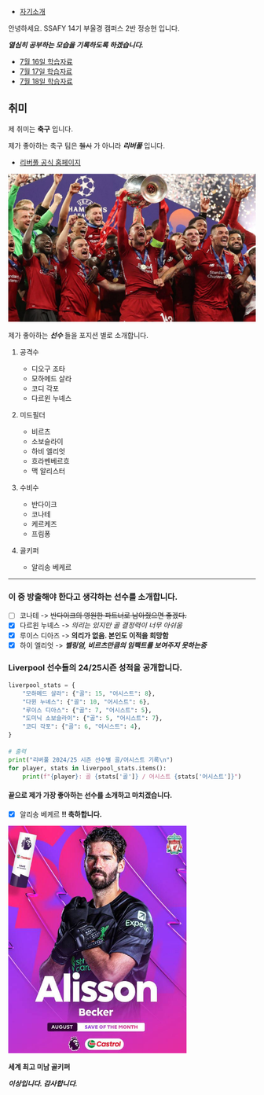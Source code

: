 - [자기소개](#자기소개)

안녕하세요. SSAFY 14기 부울경 캠퍼스 2반 정승현 입니다.

***열심히 공부하는 모습을 기록하도록 하겠습니다.***

- [7월 16일 학습자료](https://www.notion.so/7-7-16-23296aba58cc80409e87c0acc83a34d8)
- [7월 17일 학습자료](https://www.notion.so/8-7-17-23296aba58cc8083a2c8cb67ca47f9c4)
- [7월 18일 학습자료](https://www.notion.so/9-7-18-23396aba58cc80ae8b09fc50f4c8ea83)

## 취미


제 취미는 **축구** 입니다.

제가 좋아하는 축구 팀은 ~~첼시~~ 가 아니라 ***리버풀*** 입니다.
- [리버풀 공식 홈페이지](https://www.bing.com/search?pglt=2083&q=liverpool&cvid=c7f384052df94d07bd59583857e047e5&gs_lcrp=EgRlZGdlKgYIABBFGDkyBggAEEUYOTIGCAEQABhAMgYIAhAAGEAyBggDEAAYQDIGCAQQABhAMgYIBRAAGEAyBggGEAAYQDIGCAcQABhAMgYICBBFGDzSAQgzMjg4ajBqMagCALACAA&FORM=ANNTA1&adppc=EDGEESS&PC=U531)

![리버풀](./liverpool.png)

제가 좋아하는 ***선수*** 들을 포지션 별로 소개합니다.

1.  공격수
       - 디오구 조타
       - 모하메드 살라
       - 코디 각포
       - 다르윈 누녜스

2. 미드필더
   - 비르츠
   - 소보슬라이
   - 하비 엘리엇
   - 흐라벤베르흐
   - 맥 알리스터

3. 수비수
   -  반다이크
   -  코나테
   -  케르케즈
   -  프림퐁

4. 골키퍼
   - 알리송 베케르

---

### 이 중 방출해야 한다고 생각하는 선수를 소개합니다.

- [ ] 코나테 -> ~~반다이크의 영원한 파트너로 남아줬으면 좋겠다.~~
- [x] 다르윈 누녜스 -> *의리는 있지만 골 결정력이 너무 아쉬움* 
- [x] 루이스 디아즈 -> **의리가 없음. 본인도 이적을 희망함**
- [x] 하이 엘리엇 -> ***벨링엄, 비르츠만큼의 임팩트를 보여주지 못하는중***

### Liverpool 선수들의 24/25시즌 성적을 공개합니다.

```python
liverpool_stats = {
    "모하메드 살라": {"골": 15, "어시스트": 8},
    "다윈 누녜스": {"골": 10, "어시스트": 6},
    "루이스 디아스": {"골": 7, "어시스트": 5},
    "도미닉 소보슬라이": {"골": 5, "어시스트": 7},
    "코디 각포": {"골": 6, "어시스트": 4},
}

# 출력
print("리버풀 2024/25 시즌 선수별 골/어시스트 기록\n")
for player, stats in liverpool_stats.items():
    print(f"{player}: 골 {stats['골']} / 어시스트 {stats['어시스트']}")
```
#### 끝으로 제가 가장 좋아하는 선수를 소개하고 마치겠습니다.

- [x] 알리송 베케르 **!! 축하합니다.**

![Alisson Becker](./alisson%20becker.png)

**세계 최고 미남 골키퍼**

***이상입니다. 감사합니다.***